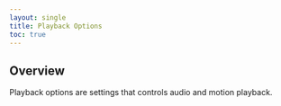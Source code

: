 ```yaml
---
layout: single
title: Playback Options
toc: true
---
```


## Overview
Playback options are settings that controls audio and motion playback.
